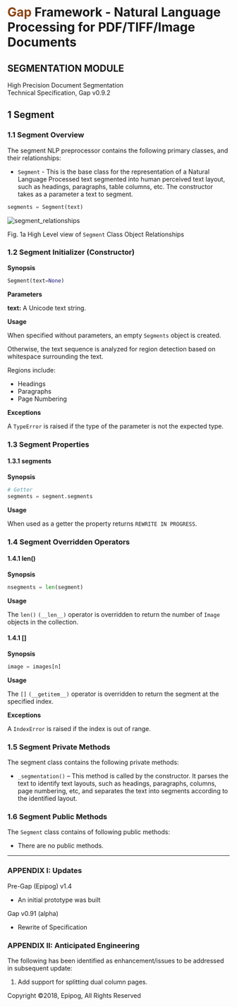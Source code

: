 # <span style='color:saddlebrown'>Gap</span> Framework - Natural Language Processing for PDF/TIFF/Image Documents  

## SEGMENTATION MODULE
High Precision Document Segmentation  
Technical Specification, Gap v0.9.2

## 1 Segment
### 1.1 Segment Overview

The segment NLP preprocessor contains the following primary classes, and their relationships:

+ `Segment` - This is the base class for the representation of a Natural Language Processed text segmented into human perceived text layout, such as headings, paragraphs, table columns, etc. The constructor takes as a parameter a text to segment.

```python
segments = Segment(text)
```

  ![segment_relationships](../img/specs/segment_relationships.png)

Fig. 1a High Level view of `Segment` Class Object Relationships
 
### 1.2 Segment Initializer (Constructor)

**Synopsis**

```python
Segment(text=None)
```

**Parameters**

**text:** A Unicode text string.

**Usage**

When specified without parameters, an empty `Segments` object is created.

Otherwise, the text sequence is analyzed for region detection based on whitespace surrounding the text.

Regions include:

+	Headings
+	Paragraphs
+	Page Numbering

**Exceptions**

A `TypeError` is raised if the type of the parameter is not the expected type.

### 1.3 Segment Properties
#### 1.3.1 segments

**Synopsis**

```python
# Getter
segments = segment.segments			
```

**Usage**

When used as a getter the property returns `REWRITE IN PROGRESS`.

### 1.4 Segment Overridden Operators
#### 1.4.1 len()

**Synopsis**

```python
nsegments = len(segment)
```

**Usage**

The `len()` `(__len__)` operator is overridden to return the number of `Image` objects in the collection.

#### 1.4.1 []

**Synopsis**

```python
image = images[n] 
```

**Usage**

The `[]` `(__getitem__)` operator is overridden to return the segment at the specified index. 

**Exceptions**

A `IndexError` is raised if the index is out of range.

### 1.5 Segment Private Methods

The segment class contains the following private methods:

+ `_segmentation()` – This method is called by the constructor. It parses the text to identify text layouts, such as headings, paragraphs, columns, page numbering, etc, and separates the text into segments according to the identified layout.

### 1.6 Segment Public Methods

The `Segment` class contains of following public methods:

+ There are no public methods. 

---

### APPENDIX I: Updates

Pre-Gap (Epipog) v1.4  
+	An initial prototype was built

Gap v0.91 (alpha)  
+	Rewrite of Specification

### APPENDIX II: Anticipated Engineering

The following has been identified as enhancement/issues to be addressed in subsequent update:

1.  Add support for splitting dual column pages.


Copyright ©2018, Epipog, All Rights Reserved
